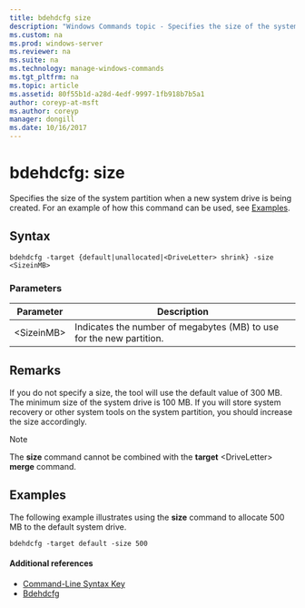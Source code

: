 ```yaml
---
title: bdehdcfg size
description: "Windows Commands topic - Specifies the size of the system partition when a new system drive is being created."
ms.custom: na
ms.prod: windows-server
ms.reviewer: na
ms.suite: na
ms.technology: manage-windows-commands
ms.tgt_pltfrm: na
ms.topic: article
ms.assetid: 80f55b1d-a28d-4edf-9997-1fb918b7b5a1
author: coreyp-at-msft
ms.author: coreyp
manager: dongill
ms.date: 10/16/2017
---
```


# bdehdcfg: size



Specifies the size of the system partition when a new system drive is being created. For an example of how this command can be used, see [Examples](#BKMK_Examples).

## Syntax

```
bdehdcfg -target {default|unallocated|<DriveLetter> shrink} -size <SizeinMB>
```

### Parameters

|Parameter|Description|
|---------|-----------|
|\<SizeinMB>|Indicates the number of megabytes (MB) to use for the new partition.|

## Remarks

If you do not specify a size, the tool will use the default value of 300 MB. The minimum size of the system drive is 100 MB. If you will store system recovery or other system tools on the system partition, you should increase the size accordingly.

> [!NOTE]
> The **size** command cannot be combined with the **target** \<DriveLetter> **merge** command.

## <a name="BKMK_Examples"></a>Examples

The following example illustrates using the **size** command to allocate 500 MB to the default system drive.
```
bdehdcfg -target default -size 500
```

#### Additional references

-   [Command-Line Syntax Key](command-line-syntax-key.md)
-   [Bdehdcfg](bdehdcfg.md)
